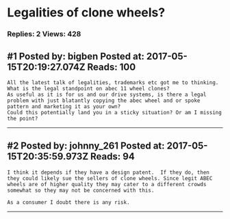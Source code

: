 # Legalities of clone wheels?

### Replies: 2 Views: 428

## \#1 Posted by: bigben Posted at: 2017-05-15T20:19:27.074Z Reads: 100

```
All the latest talk of legalities, trademarks etc got me to thinking.
What is the legal standpoint on abec 11 wheel clones?
As useful as it is for us and our drive systems, is there a legal problem with just blatantly copying the abec wheel and or spoke pattern and marketing it as your own?
Could this potentially land you in a sticky situation? Or am I missing the point?
```

---
## \#2 Posted by: johnny_261 Posted at: 2017-05-15T20:35:59.973Z Reads: 94

```
I think it depends if they have a design patent.  If they do, then they could likely sue the sellers of clone wheels. Since legit ABEC wheels are of higher quality they may cater to a different crowds somewhat so they may not be concerned with this.

As a consumer I doubt there is any risk.
```

---

